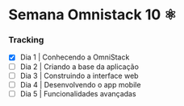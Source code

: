 # Semana Omnistack 10 ⚛️

### Tracking
- [X] Dia 1 | Conhecendo a OmniStack
- [ ] Dia 2 | Criando a base da aplicação
- [ ] Dia 3 | Construindo a interface web
- [ ] Dia 4 | Desenvolvendo o app mobile
- [ ] Dia 5 | Funcionalidades avançadas